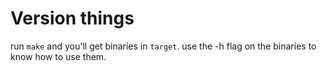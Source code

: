 # Version things

run `make` and you'll get binaries in `target`. use the -h flag on the binaries
to know how to use them.